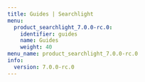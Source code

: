 ```yaml
---
title: Guides | Searchlight
menu:
  product_searchlight_7.0.0-rc.0:
    identifier: guides
    name: Guides
    weight: 40
menu_name: product_searchlight_7.0.0-rc.0
info:
  version: 7.0.0-rc.0
---
```


